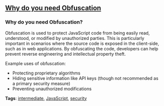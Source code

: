 ## [Why do you need Obfuscation](#why-do-you-need-obfuscation)

### Why do you need Obfuscation?

Obfuscation is used to protect JavaScript code from being easily read, understood, or modified by unauthorized parties. This is particularly important in scenarios where the source code is exposed in the client-side, such as in web applications. By obfuscating the code, developers can help prevent reverse engineering and intellectual property theft.

Example uses of obfuscation:
- Protecting proprietary algorithms
- Hiding sensitive information like API keys (though not recommended as a primary security measure)
- Preventing unauthorized modifications

**Tags**: [intermediate](./level/intermediate), [JavaScript](./theme/javascript), [security](./theme/security)


